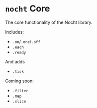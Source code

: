 # `nocht` Core

The core functionality of the Nocht library.

Includes:

- `.on`/`.one`/`.off`
- `.each`
- `.ready`

And adds
- `.tick`

Coming soon:
- `.filter`
- `.map`
- `.slice`
